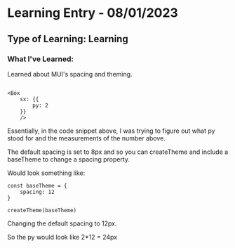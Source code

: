 # Learning Entry - 08/01/2023

## Type of Learning: Learning

### What I've Learned:

Learned about MUI's spacing and theming.

```

<Box
    sx: {{
        py: 2
    }}
    />
```

Essentially, in the code snippet above, I was trying to figure out what py stood for and the measurements of the number above.

The default spacing is set to 8px and so you can createTheme and include a baseTheme to change a spacing property.

Would look something like:

```
const baseTheme = {
    spacing: 12
}

createTheme(baseTheme)
```

Changing the default spacing to 12px.

So the py would look like 2\*12 = 24px
